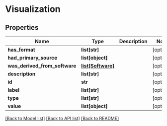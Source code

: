 # Visualization

## Properties
Name | Type | Description | Notes
------------ | ------------- | ------------- | -------------
**has_format** | **list[str]** |  | [optional] 
**had_primary_source** | **list[object]** |  | [optional] 
**was_derived_from_software** | [**list[Software]**](Software.md) |  | [optional] 
**description** | **list[str]** |  | [optional] 
**id** | **str** |  | [optional] 
**label** | **list[str]** |  | [optional] 
**type** | **list[str]** |  | [optional] 
**value** | **list[object]** |  | [optional] 

[[Back to Model list]](../#documentation-for-models) [[Back to API list]](../#documentation-for-api-endpoints) [[Back to README]](../)



